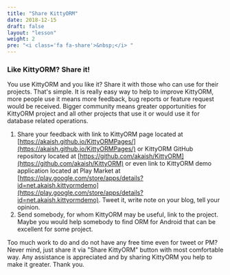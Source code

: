 ```yaml
---
title: "Share KittyORM"
date: 2018-12-15
draft: false
layout: "lesson"
weight: 2
pre: "<i class='fa fa-share'>&nbsp;</i> "
---
```

### Like KittyORM? Share it!
You use KittyORM and you like it? Share it with those who can use for their projects. That's simple. It is really easy way to help to improve KittyORM, more people use it means more feedback, bug reports or feature request would be received. Bigger community means greater opportunities for KittyORM project and all other projects that use it or would use it for database related operations. 

1. Share your feedback with link to KittyORM page located at [https://akaish.github.io/KittyORMPages/](https://akaish.github.io/KittyORMPages/) or KittyORM GitHub repository located at [https://github.com/akaish/KittyORM](https://github.com/akaish/KittyORM) or even link to KittyORM demo application located at Play Market at [https://play.google.com/store/apps/details?id=net.akaish.kittyormdemo](https://play.google.com/store/apps/details?id=net.akaish.kittyormdemo). Tweet it, write note on your blog, tell your opinion.
2. Send somebody, for whom KittyORM may be useful, link to the project. Maybe you would help somebody to find ORM for Android that can be excellent for some project.

Too much work to do and do not have any free time even for tweet or PM? Never mind, just share it via "Share KittyORM" button with most comfortable way. Any assistance is appreciated and by sharing KittyORM you help to make it greater. Thank you.


